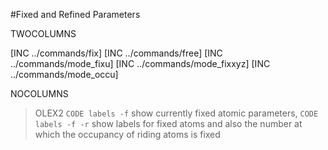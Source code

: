 #Fixed and Refined Parameters

TWOCOLUMNS

[INC ../commands/fix]
[INC ../commands/free]
[INC ../commands/mode_fixu]
[INC ../commands/mode_fixxyz]
[INC ../commands/mode_occu]

NOCOLUMNS

>OLEX2 `CODE labels -f` show currently fixed atomic parameters, `CODE labels -f -r` show labels for fixed atoms and also the number at which the occupancy of riding atoms is fixed
